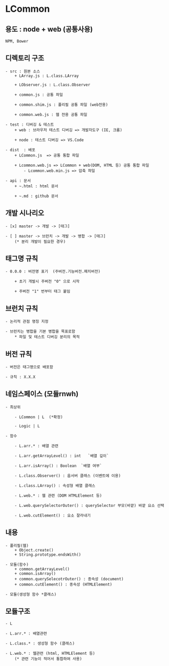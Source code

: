 # LCommon

## 용도 : node + web  (공통사용)
    NPM, Bower

## 디렉토리 구조
    - src : 원본 소스
        + LArray.js : L.class.LArray
        
        + LObserver.js : L.class.Observer
        
        + common.js : 공통 파일

        + common.shim.js : 폴리필 공통 파일 (web전용)

        + common.web.js : 웹 전용 공통 파일
        
    - test : 디버깅 & 테스트
        + web : 브라우저 테스트 디버깅 => 개발자도구 (IE, 크롬)

        + node : 테스트 디버깅 => VS.Code

    - dist  : 배포
        + LCommon.js  => 공통 통합 파일

        + Lcommon.web.js => LCommon + web(DOM, HTML 등) 공통 통합 파일        
            - Lcommon.web.min.js => 압축 파일
    
    - api : 문서
        + ~.html : html 문서
        
        + ~.md : github 문서

## 개발 시나리오

    - [x] master -> 개발 -> [태그]
    
    - [ ] master -> 브런치 -> 개발 -> 병합 -> [태그]
        (* 분리 개발이 필요한 경우)

## 태그명 규칙

    - 0.0.0 : 버전명 표기  (주버전.기능버전.패치버전)
    
        + 초기 개발시 주버전 "0" 으로 시작

        + 주버전 "1" 번부터 태그 붙임

## 브런치 규칙

    - 논리적 관점 명칭 지정

    - 브런치는 병합을 기본 병합을 목표로함
        * 파일 및 테스트 디버깅 분리의 목적

## 버전 규칙

    - 버전은 태그명으로 배포함

    - 규칙 : X.X.X


## 네임스페이스 (모듈rnwh)

    - 최상위

        - LCommon | L  (*확정)

        - Logic | L  

    - 함수

        - L.arr.* : 배열 관련

        - L.arr.getArrayLevel() : int   `배열 깊이`

        - L.arr.isArray() : Boolean  `배열 여부`

        - L.class.Observer() : 옵서버 클래스 (이벤트에 이용)

        - L.class.LArray() : 속성형 배열 클래스

        - L.web.* : 웹 관련 (DOM HTMLElement 등)

        - L.web.querySelectorOuter() : querySelector 부모(바깥) 바깥 요소 선택
        
        - L.web.cutElement() : 요소 잘라내기

## 내용


    - 폴리필(웹)
        + Object.create()
        + String.prototype.endsWith()    

    - 모듈(함수)
        + common.getArrayLevel()
        + common.isArray()
        + common.querySelecotrOuter() : 종속성 (document)
        + common.cutElement() : 종속성 (HTMLElement) 

    - 모듈(생성형 함수 *클래스)

## 모듈구조
    - L

    - L.arr.* : 배열관련

    - L.class.* : 생성형 함수 (클래스)

    - L.web.* : 웹관련 (html, HTMLElement 등)
        (* 관련 기능이 적어서 통합하여 사용)
